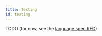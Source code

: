 ```yaml
---
title: Testing
id: testing
---
```


TODO (for now, see the [language spec RFC](rfcs/language-spec))
